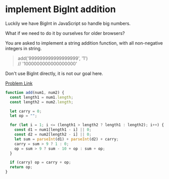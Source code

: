 # implement BigInt addition

Luckily we have BigInt in JavaScript so handle big numbers.

What if we need to do it by ourselves for older browsers?

You are asked to implement a string addition function, with all non-negative integers in string.

> add('999999999999999999', '1')<br>
> // '1000000000000000000'

Don't use BigInt directly, it is not our goal here.

[Problem Link](https://bigfrontend.dev/problem/add-BigInt-string)

```js
function add(num1, num2) {
  const length1 = num1.length;
  const length2 = num2.length;

  let carry = 0;
  let op = "";

  for (let i = 1; i <= (length1 > length2 ? length1 : length2); i++) {
    const d1 = num1[length1 - i] || 0;
    const d2 = num2[length2 - i] || 0;
    let sum = parseInt(d1) + parseInt(d2) + carry;
    carry = sum > 9 ? 1 : 0;
    op = sum > 9 ? sum - 10 + op : sum + op;
  }

  if (carry) op = carry + op;
  return op;
}
```

